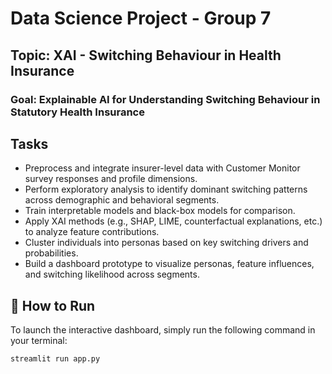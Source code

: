 # Data Science Project - Group 7

## Topic: XAI - Switching Behaviour in Health Insurance

### Goal: Explainable AI for Understanding Switching Behaviour in Statutory Health Insurance

## Tasks
- Preprocess and integrate insurer-level data with Customer Monitor survey responses and profile dimensions.
- Perform exploratory analysis to identify dominant switching patterns across demographic and behavioral segments.
- Train interpretable models and black-box models for comparison.
- Apply XAI methods (e.g., SHAP, LIME, counterfactual explanations, etc.) to analyze feature contributions.
- Cluster individuals into personas based on key switching drivers and probabilities.
- Build a dashboard prototype to visualize personas, feature influences, and switching likelihood across segments.



## 🚀 How to Run

To launch the interactive dashboard, simply run the following command in your terminal:

```bash
streamlit run app.py

